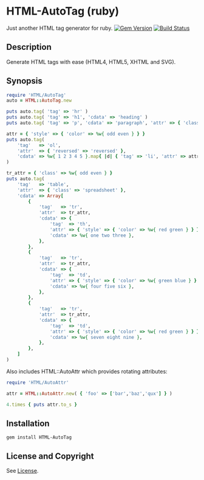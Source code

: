 HTML-AutoTag (ruby)
===================
Just another HTML tag generator for ruby. [![Gem Version](https://badge.fury.io/rb/HTML-AutoTag.svg)](https://rubygems.org/gems/HTML-AutoTag) [![Build Status](https://api.travis-ci.org/jeffa/html-autotag-ruby.svg?branch=master)](https://travis-ci.org/jeffa/html-autotag-ruby)

Description
-----------
Generate HTML tags with ease (HTML4, HTML5, XHTML and SVG).

Synopsis
--------
```ruby
require 'HTML/AutoTag'
auto = HTML::AutoTag.new

puts auto.tag( 'tag' => 'hr' )
puts auto.tag( 'tag' => 'h1', 'cdata' => 'heading' )
puts auto.tag( 'tag' => 'p', 'cdata' => 'paragraph', 'attr' => { 'class' => 'para' } )

attr = { 'style' => { 'color' => %w{ odd even } } }
puts auto.tag(
    'tag'   => 'ol',
    'attr'  => { 'reversed' => 'reversed' },
    'cdata' => %w{ 1 2 3 4 5 }.map{ |d| { 'tag' => 'li', 'attr' => attr, 'cdata' => d } }
)

tr_attr = { 'class' => %w{ odd even } }
puts auto.tag(
    'tag'   => 'table',
    'attr'  => { 'class' => 'spreadsheet' },
    'cdata' => Array[
        {
            'tag'   => 'tr',
            'attr'  => tr_attr,
            'cdata' => {
                'tag'  => 'th',
                'attr' => { 'style' => { 'color' => %w{ red green } } },
                'cdata' => %w{ one two three },
            },
        },
        {
            'tag'   => 'tr',
            'attr'  => tr_attr,
            'cdata' => {
                'tag'  => 'td',
                'attr' => { 'style' => { 'color' => %w{ green blue } } },
                'cdata' => %w{ four five six },
            },
        },
        {
            'tag'   => 'tr',
            'attr'  => tr_attr,
            'cdata' => {
                'tag'  => 'td',
                'attr' => { 'style' => { 'color' => %w{ red green } } },
                'cdata' => %w{ seven eight nine },
            },
        },
    ]
)
```
Also includes HTML::AutoAttr which provides rotating attributes:
```ruby
require 'HTML/AutoAttr'

attr = HTML::AutoAttr.new( { 'foo' => ['bar','baz','qux'] } )

4.times { puts attr.to_s }
```

Installation
------------
```
gem install HTML-AutoTag
```

License and Copyright
---------------------
See [License](License.md).
